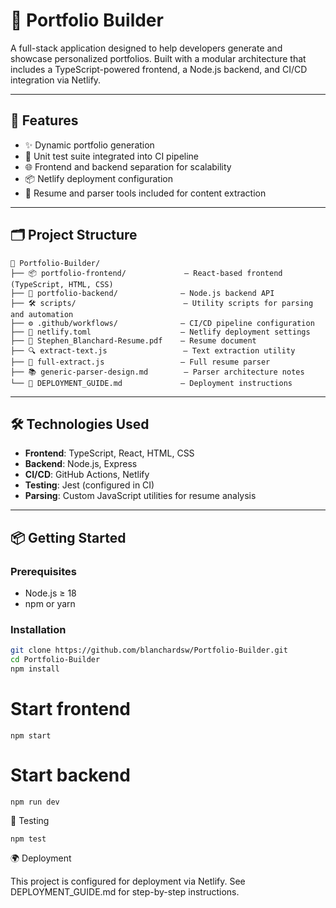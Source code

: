 # 🧰 Portfolio Builder

A full-stack application designed to help developers generate and showcase personalized portfolios. Built with a modular architecture that includes a TypeScript-powered frontend, a Node.js backend, and CI/CD integration via Netlify.

---

## 🚀 Features

- ✨ Dynamic portfolio generation
- 🧪 Unit test suite integrated into CI pipeline
- 🌐 Frontend and backend separation for scalability
- 📦 Netlify deployment configuration
- 📄 Resume and parser tools included for content extraction

---

## 🗂️ Project Structure

```text
📁 Portfolio-Builder/
├── 📦 portfolio-frontend/             — React-based frontend (TypeScript, HTML, CSS)
├── 🧩 portfolio-backend/              — Node.js backend API
├── 🛠️ scripts/                        — Utility scripts for parsing and automation
├── ⚙️ .github/workflows/              — CI/CD pipeline configuration
├── 📝 netlify.toml                    — Netlify deployment settings
├── 📄 Stephen_Blanchard-Resume.pdf    — Resume document
├── 🔍 extract-text.js                 — Text extraction utility
├── 🧠 full-extract.js                 — Full resume parser
├── 📚 generic-parser-design.md        — Parser architecture notes
└── 🚀 DEPLOYMENT_GUIDE.md             — Deployment instructions
```


---

## 🛠️ Technologies Used

- **Frontend**: TypeScript, React, HTML, CSS
- **Backend**: Node.js, Express
- **CI/CD**: GitHub Actions, Netlify
- **Testing**: Jest (configured in CI)
- **Parsing**: Custom JavaScript utilities for resume analysis

---

## 📦 Getting Started

### Prerequisites

- Node.js ≥ 18
- npm or yarn

### Installation

```bash
git clone https://github.com/blanchardsw/Portfolio-Builder.git
cd Portfolio-Builder
npm install
```

# Start frontend
```cd portfolio-frontend
npm start
```

# Start backend
```cd ../portfolio-backend
npm run dev
```

🧪 Testing
```
npm test
```

🌍 Deployment

This project is configured for deployment via Netlify. See DEPLOYMENT_GUIDE.md for step-by-step instructions.
